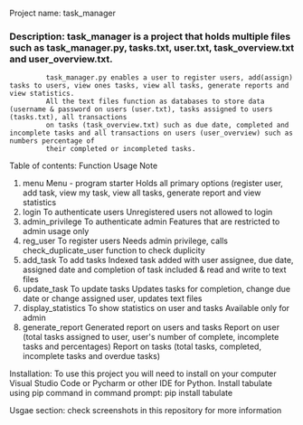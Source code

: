 Project name: task_manager

### Description: task_manager is a project that holds multiple files such as task_manager.py, tasks.txt, user.txt, task_overview.txt and user_overview.txt.
             task_manager.py enables a user to register users, add(assign) tasks to users, view ones tasks, view all tasks, generate reports and view statistics.
             All the text files function as databases to store data (username & password on users (user.txt), tasks assigned to users (tasks.txt), all transactions
             on tasks (task_overview.txt) such as due date, completed and incomplete tasks and all transactions on users (user_overview) such as numbers percentage of 
             their completed or incompleted tasks.

Table of contents:
   Function             Usage                                   Note
1. menu                 Menu - program starter                  Holds all primary options (register user, add task, view my task, view all tasks, generate report and view statistics
2. login                To authenticate users                   Unregistered users not allowed to login
3. admin_privilege      To authenticate admin                   Features that are restricted to admin usage only
4. reg_user             To register users                       Needs admin privilege, calls check_duplicate_user function to check duplicity
5. add_task             To add tasks                            Indexed task added with user assignee, due date, assigned date and completion of task included & read and write to text files 
6. update_task          To update tasks                         Updates tasks for completion, change due date or change assigned user, updates text files
7. display_statistics   To show statistics on user and tasks    Available only for admin
8. generate_report      Generated report on users and tasks     Report on user (total tasks assigned to user, user's number of complete, incomplete tasks and percentages)
                                                                Report on tasks (total tasks, completed, incomplete tasks and overdue tasks)


Installation: To use this project you will need to install on your computer Visual Studio Code or Pycharm or other IDE for Python.
              Install tabulate using pip command in command prompt:  pip install tabulate

Usgae section: check screenshots in this repository for more information
           
